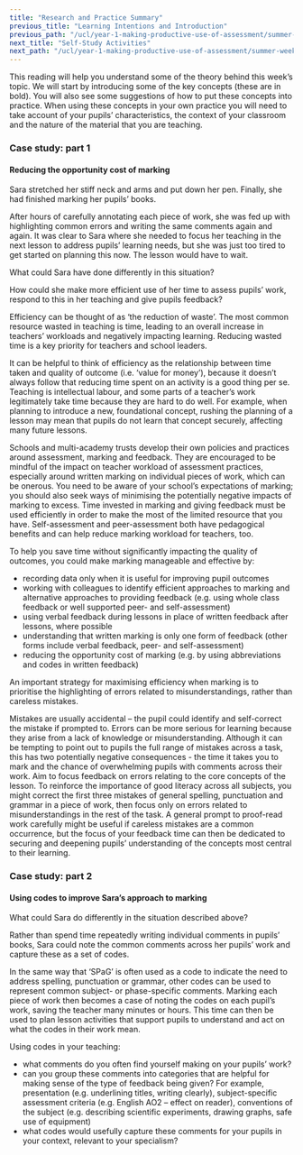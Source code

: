 ```yaml
---
title: "Research and Practice Summary"
previous_title: "Learning Intentions and Introduction"
previous_path: "/ucl/year-1-making-productive-use-of-assessment/summer-week-5-ect-learning-intentions-and-introduction"
next_title: "Self-Study Activities"
next_path: "/ucl/year-1-making-productive-use-of-assessment/summer-week-5-ect-self-study-activities"
---
```


This reading will help you understand some of the theory behind this week’s topic. We will start by introducing some of the key concepts (these are in bold). You will also see some suggestions of how to put these concepts into practice. When using these concepts in your own practice you will need to take account of your pupils’ characteristics, the context of your classroom and the nature of the material that you are teaching.

### Case study: part 1

#### Reducing the opportunity cost of marking

Sara stretched her stiff neck and arms and put down her pen. Finally, she had finished
marking her pupils’ books.

After hours of carefully annotating each piece of work,
she was fed up with highlighting common errors and writing the same comments again
and again. It was clear to Sara where she needed to focus her teaching in the next
lesson to address pupils’ learning needs, but she was just too tired to get started
on planning this now. The lesson would have to wait.

What could Sara have done differently in this situation?

How could she make
more efficient use of her time to assess pupils’ work, respond to this in her
teaching and give pupils feedback?

Efficiency can be thought of as ‘the reduction of waste’. The most common resource wasted in teaching is time, leading to an overall increase in teachers’ workloads and negatively impacting learning. Reducing wasted time is a key priority for teachers and school leaders.

It can be helpful to think of efficiency as the relationship between time taken and quality of outcome (i.e. ‘value for money’), because it doesn’t always follow that reducing time spent on an activity is a good thing per se. Teaching is intellectual labour, and some parts of a teacher’s work legitimately take time because they are hard to do well. For example, when planning to introduce a new, foundational concept, rushing the planning of a lesson may mean that pupils do not learn that concept securely, affecting many future lessons.

Schools and multi-academy trusts develop their own policies and practices around assessment, marking and feedback. They are encouraged to be mindful of the impact on teacher workload of assessment practices, especially around written marking on individual pieces of work, which can be onerous. You need to be aware of your school’s expectations of marking; you should also seek ways of minimising the potentially negative impacts of marking to excess. Time invested in marking and giving feedback must be used efficiently in order to make the most of the limited resource that you have. Self-assessment and peer-assessment both have pedagogical benefits and can help reduce marking workload for teachers, too.

To help you save time without significantly impacting the quality of outcomes, you could make marking manageable and effective by:

- recording data only when it is useful for improving pupil outcomes
- working with colleagues to identify efficient approaches to marking and alternative approaches to providing feedback (e.g. using whole class feedback or well supported peer- and self-assessment)
- using verbal feedback during lessons in place of written feedback after lessons, where possible
- understanding that written marking is only one form of feedback (other forms include verbal feedback, peer- and self-assessment)
- reducing the opportunity cost of marking (e.g. by using abbreviations and codes in written feedback)

An important strategy for maximising efficiency when marking is to prioritise the highlighting of errors related to misunderstandings, rather than careless mistakes.

Mistakes are usually accidental – the pupil could identify and self-correct the mistake if prompted to. Errors can be more serious for learning because they arise from a lack of knowledge or misunderstanding. Although it can be tempting to point out to pupils the full range of mistakes across a task, this has two potentially negative consequences - the time it takes you to mark and the chance of overwhelming pupils with comments across their work. Aim to focus feedback on errors relating to the core concepts of the lesson. To reinforce the importance of good literacy across all subjects, you might correct the first three mistakes of general spelling, punctuation and grammar in a piece of work, then focus only on errors related to misunderstandings in the rest of the task. A general prompt to proof-read work carefully might be useful if careless mistakes are a common occurrence, but the focus of your feedback time can then be dedicated to securing and deepening pupils’ understanding of the concepts most central to their learning.

### Case study: part 2

#### Using codes to improve Sara’s approach to marking

What could Sara do differently in the situation described above?

Rather than spend
time repeatedly writing individual comments in pupils’ books, Sara could note the
common comments across her pupils’ work and capture these as a set of codes.

In the same way that ‘SPaG’ is often used as a code to indicate the need to address spelling,
punctuation or grammar, other codes can be used to represent common subject- or phase-specific
comments. Marking each piece of work then becomes a case of noting the codes on each
pupil’s work, saving the teacher many minutes or hours. This time can then be used
to plan lesson activities that support pupils to understand and act on what the codes
in their work mean.

Using codes in your teaching:

- what comments do you often find yourself making on your pupils’ work?
- can you group these comments into categories that are helpful for making
  sense of the type of feedback being given? For example, presentation (e.g.
  underlining titles, writing clearly), subject-specific assessment criteria
  (e.g. English AO2 – effect on reader), conventions of the subject (e.g.
  describing scientific experiments, drawing graphs, safe use of equipment)
- what codes would usefully capture these comments for your pupils in your
  context, relevant to your specialism?
